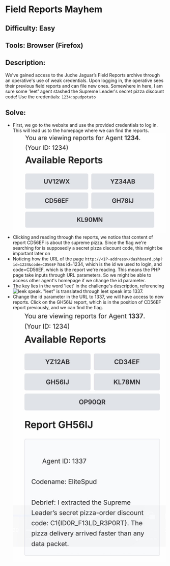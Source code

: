 # Field Reports Mayhem
## Difficulty: Easy
## Tools: Browser (Firefox)
## Description:
We've gained access to the Juche Jaguar’s Field Reports archive through an operative's use of weak credentials. Upon logging in, the operative sees their previous field reports and can file new ones. Somewhere in here, I am sure some 'leet' agent stashed the Supreme Leader's secret pizza discount code!
Use the credentials: ```1234:spudpotato```
## Solve:
- First, we go to the website and use the provided credentials to log in. This will lead us to the homepage where we can find the reports.
![reports](reports.jpg)
- Clicking and reading through the reports, we notice that content of report CD56EF is about the supreme pizza. Since the flag we're searching for is supposedly a secret pizza discount code, this might be important later on
- Noticing how the URL of the page ```http://<IP-address>/dashboard.php?id=1234&code=CD56EF``` has id=1234, which is the id we used to login, and code=CD56EF, which is the report we're reading. This means the PHP page take inputs through URL parameters. So we might be able to access other agent's homepage if we change the id parameter.
- The key lies in the word 'leet' in the challenge's description, referencing ![leek speak](https://www.dcode.fr/leet-speak-1337). "leet" is translated through leet speak into 1337.
- Change the id parameter in the URL to 1337, we will have access to new reports. Click on the GH56IJ report, which is in the position of CD56EF report previously, and we can find the flag.
![flag](flag.jpg) 